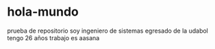 # hola-mundo
prueba de repositorio
soy ingeniero de sistemas  egresado de la udabol 
tengo 26 años 
trabajo es aasana 
